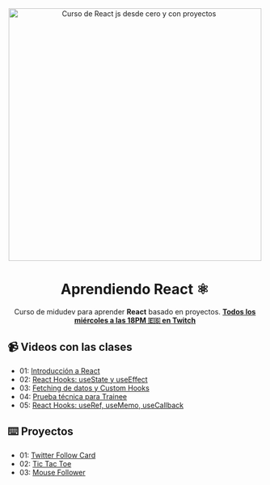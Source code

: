 <div align="center">

<img alt="Curso de React js desde cero y con proyectos" src="https://user-images.githubusercontent.com/1561955/212888793-fd719e58-b0c2-4d03-9c55-38e3e79ebc17.png" width="500" />

# Aprendiendo React ⚛️

Curso de midudev para aprender **React** basado en proyectos. **[Todos los miércoles a las 18PM 🇪🇸 en Twitch](https://twitch.tv/midudev)**

</div>

## 📹 Videos con las clases

-   01: [Introducción a React](https://www.twitch.tv/videos/1704282150?filter=archives&sort=time)
-   02: [React Hooks: useState y useEffect](https://www.twitch.tv/videos/1711159530?filter=archives&sort=time)
-   03: [Fetching de datos y Custom Hooks](https://www.twitch.tv/videos/1718103492?filter=archives&sort=time)
-   04: [Prueba técnica para Trainee](https://www.twitch.tv/videos/1718103492)
-   05: [React Hooks: useRef, useMemo, useCallback](https://www.twitch.tv/videos/1732102325?filter=archives&sort=time)

## ⌨️ Proyectos

-   01: [Twitter Follow Card](projects/twitter-follow-card/)
-   02: [Tic Tac Toe](projects/tic-tac-toe/)
-   03: [Mouse Follower](projects/mouse-follower)
